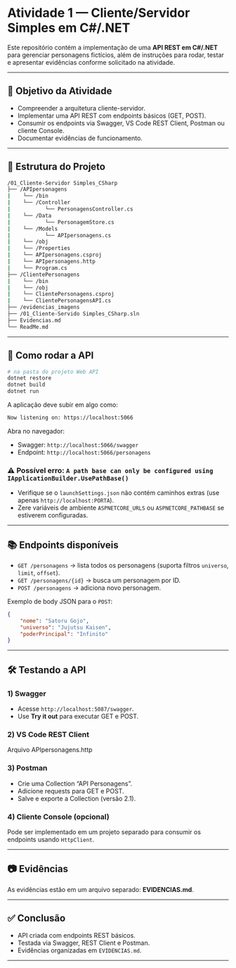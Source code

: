 # Atividade 1 — Cliente/Servidor Simples em C#/.NET

Este repositório contém a implementação de uma **API REST em C#/.NET** para gerenciar personagens fictícios, além de instruções para rodar, testar e apresentar evidências conforme solicitado na atividade.

---

## 📌 Objetivo da Atividade

- Compreender a arquitetura cliente-servidor.
- Implementar uma API REST com endpoints básicos (GET, POST).
- Consumir os endpoints via Swagger, VS Code REST Client, Postman ou cliente Console.
- Documentar evidências de funcionamento.

---

## 📃 Estrutura do Projeto

```bash
/01_Cliente-Servidor Simples_CSharp
├── /APIpersonagens
|    └── /bin
|    └── /Controller
|           └── PersonagensController.cs
|    └── /Data
|           └── PersonagemStore.cs
|    └── /Models
|           └── APIpersonagens.cs
|    └── /obj
|    └── /Properties
|    └── APIpersonagens.csproj
|    └── APIpersonagens.http
|    └── Program.cs 
├── /ClientePersonagens
|    └── /bin
|    └── /obj
|    └── ClientePersonagens.csproj
|    └── ClientePersonagensAPI.cs
├── /evidencias_imagens
├── /01_Cliente-Servido Simples_CSharp.sln
├── Evidencias.md
└── ReadMe.md
```

---

## 🚀 Como rodar a API

```bash
# na pasta do projeto Web API
dotnet restore
dotnet build
dotnet run
```

A aplicação deve subir em algo como:

```bash
Now listening on: https://localhost:5066
```

Abra no navegador:

- Swagger: `http://localhost:5066/swagger`
- Endpoint: `http://localhost:5066/personagens`

### **⚠️ Possível erro:** `A path base can only be configured using IApplicationBuilder.UsePathBase()`

- Verifique se o `launchSettings.json` não contém caminhos extras (use apenas `http://localhost:PORTA`).
- Zere variáveis de ambiente `ASPNETCORE_URLS` ou `ASPNETCORE_PATHBASE` se estiverem configuradas.

---

## 📚 Endpoints disponíveis

- `GET /personagens` → lista todos os personagens (suporta filtros `universo`, `limit`, `offset`).
- `GET /personagens/{id}` → busca um personagem por ID.
- `POST /personagens` → adiciona novo personagem.

Exemplo de body JSON para o `POST`:

```json
{
    "nome": "Satoru Gojo",
    "universo": "Jujutsu Kaisen",
    "poderPrincipal": "Infinito"
}
```

---

## **🛠️ Testando a API**

### **1) Swagger**

- Acesse `http://localhost:5087/swagger`.
- Use **Try it out** para executar GET e POST.

### **2) VS Code REST Client**

Arquivo APIpersonagens.http

### **3) Postman**

- Crie uma Collection “API Personagens”.
- Adicione requests para GET e POST.
- Salve e exporte a Collection (versão 2.1).

### **4) Cliente Console (opcional)**

Pode ser implementado em um projeto separado para consumir os endpoints usando `HttpClient`.

---

## 📷 Evidências

As evidências estão em um arquivo separado: **EVIDENCIAS.md**.

---

## ✅ Conclusão

- API criada com endpoints REST básicos.
- Testada via Swagger, REST Client e Postman.
- Evidências organizadas em `EVIDENCIAS.md`.

---
